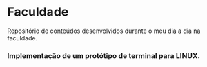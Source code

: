 # Faculdade
Repositório de conteúdos desenvolvidos durante o meu dia a dia na faculdade.

<h3 Pasta SO - Kernel/>

Implementação de um protótipo de terminal para LINUX.
